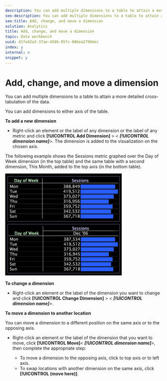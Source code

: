```yaml
---
description: You can add multiple dimensions to a table to attain a more detailed cross-tabulation of the data.
seo-description: You can add multiple dimensions to a table to attain a more detailed cross-tabulation of the data.
seo-title: Add, change, and move a dimension
solution: Analytics
title: Add, change, and move a dimension
topic: Data workbench
uuid: d1fe42a3-37ae-4586-95fc-086ea279b6ec
index: y
internal: n
snippet: y
---
```


# Add, change, and move a dimension

You can add multiple dimensions to a table to attain a more detailed cross-tabulation of the data.

 You can add dimensions to either axis of the table.

**To add a new dimension**

* Right-click an element or the label of any dimension or the label of any metric and click **[!UICONTROL Add Dimension]** > *< **[!UICONTROL dimension name]**>.* The dimension is added to the visualization on the chosen axis.

The following example shows the Sessions metric graphed over the Day of Week dimension (in the top table) and the same table with a second dimension, This Month, added to the top axis (in the bottom table).

![](assets/vis_Table_CrossTab.png)

**To change a dimension**

* Right-click an element or the label of the dimension you want to change and click **[!UICONTROL Change Dimension]** > *< **[!UICONTROL dimension name]**>*.

**To move a dimension to another location**

You can move a dimension to a different position on the same axis or to the opposing axis.

* Right-click an element or the label of the dimension that you want to move, click **[!UICONTROL Move]***< **[!UICONTROL dimension name]**>*, then complete the appropriate step:

    * To move a dimension to the opposing axis, click to top axis or to left axis. 
    * To swap locations with another dimension on the same axis, click **[!UICONTROL (move here)]**.

